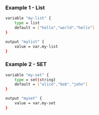 
### Example 1 - List

```sh
variable "my-list" {
    type = list
    default = ["hello","world","hello"]
}

output "mylist" {
    value = var.my-list
}
```

### Example 2 - SET
```sh
variable "my-set" {
    type = set(string)
    default = ["alice","bob","john"]
}

output "myset" {
    value = var.my-set
}
```

